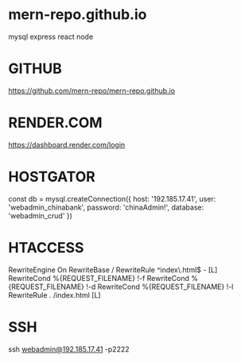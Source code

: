 # mern-repo.github.io
mysql express react node

# GITHUB
https://github.com/mern-repo/mern-repo.github.io

# RENDER.COM
https://dashboard.render.com/login

# HOSTGATOR

const db = mysql.createConnection({
  host: '192.185.17.41',
  user: 'webadmin_chinabank',
  password: 'chinaAdmin!',
  database: 'webadmin_crud'
})

# HTACCESS
<IfModule mod_rewrite.c>
  RewriteEngine On
  RewriteBase /
  RewriteRule ^index\.html$ - [L]
  RewriteCond %{REQUEST_FILENAME} !-f
  RewriteCond %{REQUEST_FILENAME} !-d
  RewriteCond %{REQUEST_FILENAME} !-l
  RewriteRule . /index.html [L]
</IfModule>

# SSH
ssh webadmin@192.185.17.41 -p2222